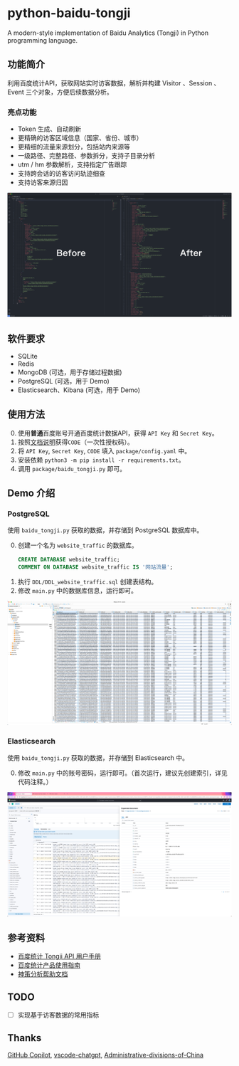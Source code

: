 # python-baidu-tongji

A modern-style implementation of Baidu Analytics (Tongji) in Python programming language.


## 功能简介

利用百度统计API，获取网站实时访客数据，解析并构建 Visitor 、Session 、Event 三个对象，方便后续数据分析。

### 亮点功能

- Token 生成、自动刷新
- 更精确的访客区域信息（国家、省份、城市）
- 更精细的流量来源划分，包括站内来源等
- 一级路径、完整路径、参数拆分，支持子目录分析
- utm / hm 参数解析，支持指定广告跟踪
- 支持跨会话的访客访问轨迹细查
- 支持访客来源归因

![Screenshot.png](Screenshot.png)


## 软件要求

- SQLite
- Redis
- MongoDB (可选，用于存储过程数据)
- PostgreSQL (可选，用于 Demo)
- Elasticsearch、Kibana (可选，用于 Demo)


## 使用方法

0. 使用**普通**百度账号开通百度统计数据API，获得 `API Key` 和 `Secret Key`。
1. 按照[文档说明](https://tongji.baidu.com/api/manual/Chapter2/openapi.html)获得`CODE`（一次性授权码）。
2. 将 `API Key`, `Secret Key`, `CODE` 填入 `package/config.yaml` 中。
3. 安装依赖 `python3 -m pip install -r requirements.txt`。
4. 调用 `package/baidu_tongji.py` 即可。


## Demo 介绍

### PostgreSQL

使用 `baidu_tongji.py` 获取的数据，并存储到 PostgreSQL 数据库中。

0. 创建一个名为 `website_traffic` 的数据库。
    ```SQL
    CREATE DATABASE website_traffic;
    COMMENT ON DATABASE website_traffic IS '网站流量';
    ```
1. 执行 `DDL/DDL_website_traffic.sql` 创建表结构。
2. 修改 `main.py` 中的数据库信息，运行即可。

![PostgreSQL](demo/PostgreSQL/Screenshot.png)

### Elasticsearch

使用 `baidu_tongji.py` 获取的数据，并存储到 Elasticsearch 中。

0. 修改 `main.py` 中的账号密码，运行即可。（首次运行，建议先创建索引，详见代码注释。）

![Elasticsearch](demo/Elasticsearch/Screenshot.png)


## 参考资料
- [百度统计 Tongji API 用户手册](https://tongji.baidu.com/api/manual/)
- [百度统计产品使用指南](https://tongji.baidu.com/holmes/Analytics/%E4%BA%A7%E5%93%81%E4%BD%BF%E7%94%A8%E6%8C%87%E5%8D%97/%E6%A6%82%E8%A7%88/%E6%B5%81%E9%87%8F%E5%88%86%E6%9E%90/%E5%AE%9E%E6%97%B6%E8%AE%BF%E5%AE%A2/)
- [神策分析帮助文档](https://manual.sensorsdata.cn/sa/latest/tech_sdk_all_preset_properties-89620676.html)


## TODO
- [ ] 实现基于访客数据的常用指标


## Thanks
[GitHub Copilot](https://github.com/features/copilot), [vscode-chatgpt](https://github.com/gencay/vscode-chatgpt), [Administrative-divisions-of-China](https://github.com/modood/Administrative-divisions-of-China)
